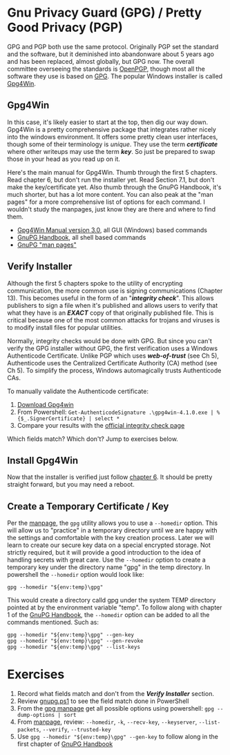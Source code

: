 # Gnu Privacy Guard (GPG) / Pretty Good Privacy (PGP)

GPG and PGP both use the same protocol.  Originally PGP set the standard and the software, but it deminished into abandonware about 5 years ago and has been replaced, almost globally, but GPG now.  The overall committee overseeing the standards is [OpenPGP](https://www.openpgp.org/), though most all the software they use is based on [GPG](https://www.gnupg.org/).  The popular Windows installer is called [Gpg4Win](https://www.gpg4win.org/).

## Gpg4Win

In this case, it's likely easier to start at the top, then dig our way down.  Gpg4Win is a pretty comprehensive package that integrates rather nicely into the windows environment.  It offers some pretty clean user interfaces, though some of their terminology is *unique*.  They use the term ***certificate*** where other writeups may use the term ***key***.  So just be prepared to swap those in your head as you read up on it.

Here's the main manual for Gpg4Win.  Thumb through the first 5 chapters.  Read chapter 6, but don't run the installer yet.  Read Section 7.1, but don't make the key/certificate yet.  Also thumb through the GnuPG Handbook, it's much shorter, but has a lot more content.  You can also peak at the "man pages" for a more comprehensive list of options for each command.  I wouldn't study the manpages, just know they are there and where to find them.

* [Gpg4Win Manual version 3.0](
https://files.gpg4win.org/doc/gpg4win-compendium-en.pdf), all GUI (Windows) based commands
* [GnuPG Handbook](https://www.gnupg.org/gph/en/manual.pdf), all shell based commands
* [GnuPG "man pages"](https://www.gnupg.org/documentation/manpage.html)

## Verify Installer

Although the first 5 chapters spoke to the utility of encrypting communication, the more common use is signing communications (Chapter 13).  This becomes useful in the form of an "***integrity check***".  This allows publishers to sign a file when it's published and allows users to verify that what they have is an ***EXACT*** copy of that originally published file.  This is critical because one of the most common attacks for trojans and viruses is to modify install files for popular utilities.

Normally, integrity checks would be done with GPG.  But since you can't verify the GPG installer without GPG, the first verification uses a Windows Authenticode Certificate.  Unlike PGP which uses ***web-of-trust*** (see Ch 5), Authenticode uses the Centralized Certificate Authority (CA) method (see Ch 5).  To simplify the process, Windows automagically trusts Authenticode CAs.

To manually validate the Authenticode certificate:

1. [Download Gpg4win](https://files.gpg4win.org/gpg4win-4.1.0.exe)
2. From Powershell: `Get-AuthenticodeSignature .\gpg4win-4.1.0.exe | % {$_.SignerCertificate} | select *`
3. Compare your results with the [official integrity check page](https://www.gpg4win.org/package-integrity.html)

Which fields match?  Which don't? Jump to exercises below.

## Install Gpg4Win

Now that the installer is verified just follow [chapter 6](https://files.gpg4win.org/doc/gpg4win-compendium-en.pdf).  It should be pretty straight forward, but you may need a reboot.

## Create a Temporary Certificate / Key

Per the [manpage](https://www.gnupg.org/documentation/manuals/gnupg24/gpg.1.html), the `gpg` utility allows you to use a `--homedir` option.  This will allow us to "practice" in a temporary directory until we are happy with the settings and comfortable with the key creation process.  Later we will learn to create our secure key data on a special encrypted storage.  Not strictly required, but it will provide a good introduction to the idea of handling secrets with great care.  Use the `--homedir` option to create a temporary key under the directory name "gpg" in the temp directory.  In powershell the `--homedir` option would look like:

    gpg --homedir "${env:temp}\gpg"
    
This would create a directory calld gpg under the system TEMP directory pointed at by the environment variable "temp".  To follow along with chapter 1 of the [GnuPG Handbook](https://www.gnupg.org/gph/en/manual.pdf), the `--homedir` option can be added to all the commands mentioned.  Such as:

    gpg --homedir "${env:temp}\gpg" --gen-key
    gpg --homedir "${env:temp}\gpg" --gen-revoke
    gpg --homedir "${env:temp}\gpg" --list-keys

# Exercises

1. Record what fields match and don't from the ***Verify Installer*** section.
2. Review [gnupg.ps1](gnupg.ps1) to see the field match done in PowerShell
2. From the [gpg manpage](https://www.gnupg.org/documentation/manuals/gnupg24/gpg.1.html) get all possible options using powershell: `gpg --dump-options | sort`
3. From [manpage](https://www.gnupg.org/documentation/manuals/gnupg24/gpg.1.html), review: `--homedir`, `-k`, `--recv-key`, `--keyserver`, `--list-packets`, `--verify`, `--trusted-key`
4. Use `gpg --homedir "${env:temp}\gpg" --gen-key` to follow along in the first chapter of [GnuPG Handbook](https://www.gnupg.org/gph/en/manual.pdf)
